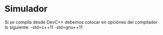 # Simulador

Si se compila desde DevC++ debemos colocar en opciónes del compilador lo siguiente: -std=c++11   -std=gnu++11

